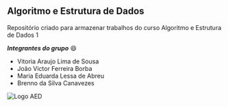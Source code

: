 ## Algoritmo e Estrutura de Dados
Repositório criado para armazenar trabalhos do curso Algoritmo e Estrutura de Dados 1

***Integrantes do grupo*** 😄
* Vitoria Araujo Lima de Sousa
* João Victor Ferreira Borba
* Maria Eduarda Lessa de Abreu
* Brenno da Silva Canavezes

![Logo AED](https://i0.wp.com/www.luisdev.com.br/wp-content/uploads/2021/04/ESTRUTURA-DE-DADOS-COM-C.png)
